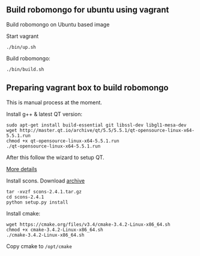 ## Build robomongo for ubuntu using vagrant

Build robomongo on Ubuntu based image

Start vagrant
```
./bin/up.sh
```
Build robomongo:
```
./bin/build.sh
```

## Preparing vagrant box to build robomongo

This is manual process at the moment.

Install g++ & latest QT version:
```
sudo apt-get install build-essential git libssl-dev libgl1-mesa-dev
wget http://master.qt.io/archive/qt/5.5/5.5.1/qt-opensource-linux-x64-5.5.1.run
chmod +x qt-opensource-linux-x64-5.5.1.run
./qt-opensource-linux-x64-5.5.1.run
```
After this follow the wizard to setup QT.

[More details](https://wiki.qt.io/Install_Qt_5_on_Ubuntu)

Install scons. Download [archive](http://sourceforge.net/projects/scons/files/scons/2.4.1/scons-2.4.1.tar.gz/download?use_mirror=heanet)

```
tar -xvzf scons-2.4.1.tar.gz
cd scons-2.4.1
python setup.py install
```

Install cmake:
```
wget https://cmake.org/files/v3.4/cmake-3.4.2-Linux-x86_64.sh
chmod +x cmake-3.4.2-Linux-x86_64.sh
./cmake-3.4.2-Linux-x86_64.sh
```

Copy cmake to `/opt/cmake`
